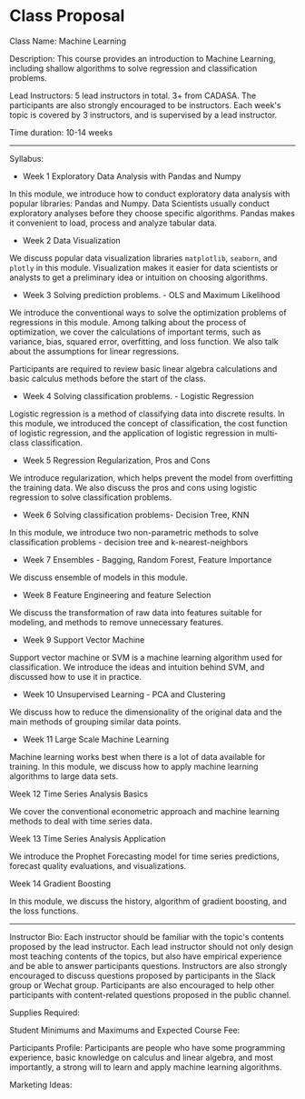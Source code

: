 # Class Proposal

Class Name: Machine Learning 

Description: This course provides an introduction to Machine Learning, including shallow algorithms to solve regression and classification problems.

Lead Instructors: 5 lead instructors in total. 3+ from CADASA. The participants are also strongly encouraged to be instructors. Each week's topic is covered by 3 instructors, and is supervised by a lead instructor.

Time duration: 10-14 weeks

---

Syllabus:

- Week 1 Exploratory Data Analysis with Pandas and Numpy

In this module, we introduce how to conduct exploratory data analysis with popular libraries: Pandas and Numpy. Data Scientists usually conduct exploratory analyses before they choose specific algorithms. Pandas makes it convenient to load, process and analyze tabular data.



- Week 2 Data Visualization 

We discuss popular data visualization libraries `matplotlib`, `seaborn`, and `plotly`  in this module. Visualization makes it easier for data scientists or analysts to get a preliminary idea or intuition on choosing algorithms.



- Week 3 Solving prediction problems. - OLS and Maximum Likelihood

We introduce the conventional ways to solve the optimization problems of regressions in this module. Among talking about the process of optimization, we cover the calculations of important terms,  such as variance, bias, squared error, overfitting, and loss function. We also talk about the assumptions for linear regressions.

Participants are required to review basic linear algebra calculations and basic calculus methods before the start of the class.



- Week 4 Solving classification problems. - Logistic Regression

Logistic regression is a method of classifying data into discrete results. In this module, we introduced the concept of classification, the cost function of logistic regression, and the application of logistic regression in multi-class classification.



- Week 5 Regression Regularization, Pros and Cons

We introduce regularization, which helps prevent the model from overfitting the training data. We also discuss the pros and cons using logistic regression to solve classification problems.



- Week 6 Solving classification problems- Decision Tree, KNN

In this module, we introduce two non-parametric methods to solve classification problems - decision tree and k-nearest-neighbors



- Week 7 Ensembles - Bagging, Random Forest, Feature Importance

We discuss ensemble of models in this module.



- Week 8 Feature Engineering and feature Selection

We discuss the transformation of raw data into features suitable for modeling, and methods to remove unnecessary features.

- Week 9 Support Vector Machine

Support vector machine or SVM is a machine learning algorithm used for classification. We introduce the ideas and intuition behind SVM, and discussed how to use it in practice.



- Week 10 Unsupervised Learning - PCA and Clustering 

We discuss how to reduce the dimensionality of the original data and the main methods of grouping similar data points.



- Week 11 Large Scale Machine Learning 

Machine learning works best when there is a lot of data available for training. In this module, we discuss how to apply machine learning algorithms to large data sets.



Week 12 Time Series Analysis Basics

We cover the conventional econometric approach and machine learning methods to deal with time series data.



Week 13 Time Series Analysis Application

We introduce the Prophet Forecasting model for time series predictions, forecast quality evaluations, and visualizations.



Week 14 Gradient Boosting

In this module, we discuss the history, algorithm of gradient boosting, and the loss functions.

---



Instructor Bio: Each instructor should be familiar with the  topic's contents proposed by the lead instructor. Each lead instructor should not only design most teaching contents of the topics, but also have empirical experience and be able to answer participants questions. Instructors are also strongly encouraged to discuss questions proposed by participants in the Slack group or Wechat group. Participants are also encouraged to help other participants with content-related questions proposed in the public channel.



Supplies Required: 



Student Minimums and Maximums and Expected Course Fee: 



Participants Profile: Participants are people who have some programming experience, basic knowledge on calculus and linear algebra, and most importantly, a strong will to learn and apply machine learning algorithms. 



Marketing Ideas:

